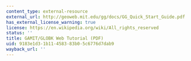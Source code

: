 ```yaml
---
content_type: external-resource
external_url: http://geoweb.mit.edu/gg/docs/GG_Quick_Start_Guide.pdf
has_external_license_warning: true
license: https://en.wikipedia.org/wiki/All_rights_reserved
status: ''
title: GAMIT/GLOBK Web Tutorial (PDF)
uid: 9183e1d3-1b11-4583-83b0-5c6776d7dab9
wayback_url: ''
---
```

